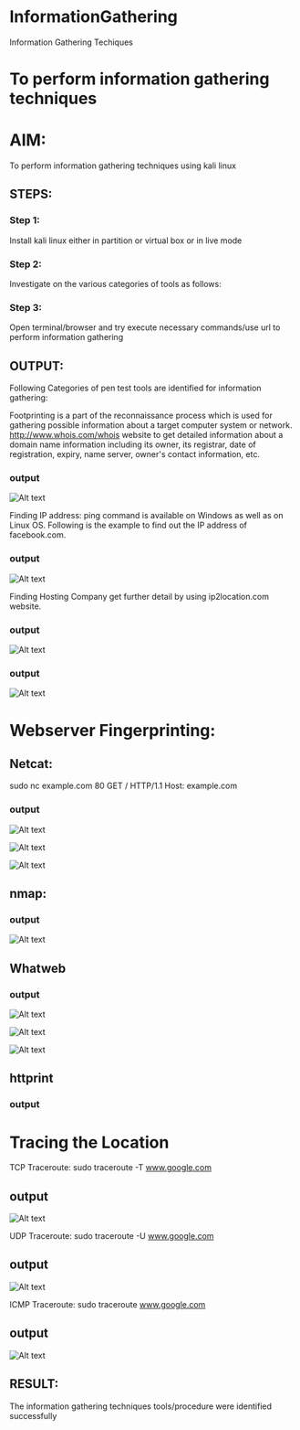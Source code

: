# InformationGathering
Information Gathering Techiques

# To perform information gathering techniques

# AIM:

To perform information gathering techniques using kali linux 

## STEPS:

### Step 1:

Install kali linux either in partition or virtual box or in live mode

### Step 2:

Investigate on the various categories of tools as follows:

### Step 3:
Open terminal/browser and try execute necessary commands/use url to perform information gathering


## OUTPUT:
Following Categories of pen test tools are identified for information gathering:

Footprinting is a part of the reconnaissance process which is used for gathering possible information about a target computer system or network.
http://www.whois.com/whois website to get detailed information about a domain name information including its owner, its registrar, date of registration, expiry, name server, owner's contact information, etc.

### output


![Alt text](<img/Screenshot at 2025-03-15 12-53-49.png>)

Finding IP address:
ping command is available on Windows as well as on Linux OS. Following is the example to find out the IP address of facebook.com.

### output
![Alt text](<img/Screenshot at 2025-03-17 14-05-36.png>)




Finding Hosting Company
get further detail by using ip2location.com website.
### output

![Alt text](<img/Screenshot at 2025-03-15 13-03-10.png>)

### output

![Alt text](<img/Screenshot at 2025-03-17 14-40-58.png>)


# Webserver Fingerprinting:

## Netcat:
sudo nc example.com 80
GET / HTTP/1.1
Host: example.com

### output
![Alt text](<img/Screenshot at 2025-03-17 14-23-07.png>)

![Alt text](<img/Screenshot at 2025-03-17 14-23-21.png>)

![Alt text](<img/Screenshot at 2025-03-17 14-23-37.png>)

## nmap:
### output

![Alt text](<img/Screenshot at 2025-03-17 10-07-25.png>)

## Whatweb
### output

![Alt text](<img/Screenshot at 2025-03-17 10-08-52.png>)


![Alt text](<img/Screenshot at 2025-03-17 10-20-11.png>)

![Alt text](<img/Screenshot at 2025-03-17 10-21-39.png>)

## httprint
### output


# Tracing the Location
TCP Traceroute:
sudo traceroute -T www.google.com
## output

![Alt text](<img/Screenshot at 2025-03-17 14-26-01.png>)

UDP Traceroute:
sudo traceroute -U www.google.com
## output
![Alt text](<img/Screenshot at 2025-03-17 14-29-16.png>)


ICMP Traceroute:
sudo traceroute  www.google.com
## output

![Alt text](<img/Screenshot at 2025-03-17 14-31-17.png>)














## RESULT:
The information gathering techniques tools/procedure were  identified successfully
